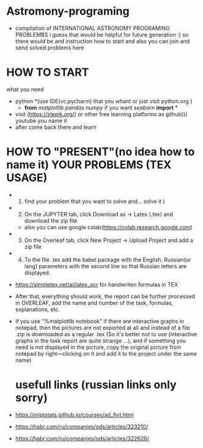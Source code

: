 # Astromony-programing
* compilation of INTERNATIONAL ASTRONOMY PROGRAMING PROBLEMBS
 i guess that would be helpful for future generation :)
so there would be and instruction how to start and also you can join and send solved problems here
# HOW TO START
what you need 
* python *(use IDE(vc;pycharm) that you whant or just visit python.org )
  * **from** *matplotlib* *pandas* *numpy* if you want *seaborn* **import** *
* visit (https://stepik.org/) or other free learning platforms as github))) youtube you name it
* after come back there and learn

# HOW TO "PRESENT"(no idea how to name it) YOUR PROBLEMS (TEX USAGE)
* 1) find your problem that you want to solve and... solve it )
* 2) On the JUPYTER tab, click Download as -> Latex (.tex) and download the zip file
   * also you can use  google colab(https://colab.research.google.com)
* 3) On the Overleaf tab, click New Project -> Upload Project and add a zip file 
* 4) To the file .tex add the babel package with the English, Russian(ur lang) parameters with the second line so that Russian letters are displayed.
    
* https://simpletex.net/ai/latex_ocr for handwriten formulas in TEX
* After that, everything should work, the report can be further processed in OVERLEAF, add the name and number of the task, formulas, explanations, etc.
* if you use "%matplotlib notebook" if there are interactive graphs in notepad, then the pictures are not exported at all and instead of a file .zip is downloaded as a regular .tex (So it's better not to use (interactive graphs in the task report are quite strange ...), and if something you need is not displayed in the picture, copy the original picture from notepad by right—clicking on it and add it to the project under the same name)
  # usefull links (russian links only sorry)

 * https://miptstats.github.io/courses/ad_fivt.html
 * https://habr.com/ru/companies/ods/articles/323210/
 * https://habr.com/ru/companies/ods/articles/322626/
